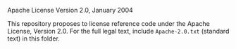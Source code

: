 Apache License
Version 2.0, January 2004

This repository proposes to license reference code under the Apache License, Version 2.0.
For the full legal text, include `Apache-2.0.txt` (standard text) in this folder.
